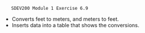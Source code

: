        SDEV200 Module 1 Exercise 6.9
- Converts feet to meters, and meters to feet.
- Inserts data into a table that shows the conversions.
